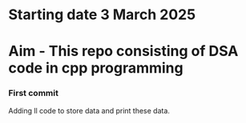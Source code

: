 # Starting date 3 March 2025
# Aim - This repo consisting of DSA code in cpp programming
<h3>First commit </h3>
Adding ll code to store data and print these data.
